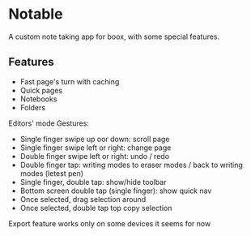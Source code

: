 # Notable
A custom note taking app for boox, with some special features.

## Features

- Fast page's turn with caching
- Quick pages
- Notebooks
- Folders

Editors' mode Gestures:
- Single finger swipe up oor down: scroll page
- Single finger swipe left or right: change page
- Double finger swipe left or right: undo / redo
- Double finger tap: writing modes to eraser modes / back to writing modes (letest pen)
- Single finger, double tap: show/hide toolbar
- Bottom screen double tap (single finger): show quick nav
- Once selected, drag selection around
- Once selected, double tap top copy selection

Export feature works only on some devices it seems for now
